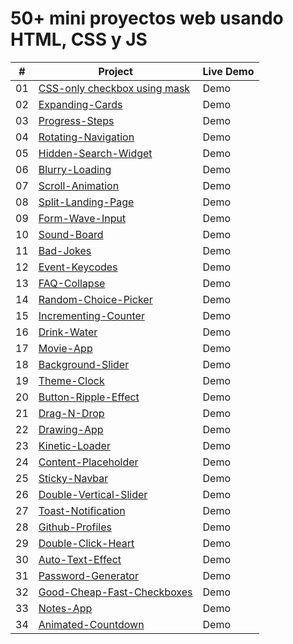 # 50+ mini proyectos web usando HTML, CSS y JS

|  #  | Project                                                                                                          | Live Demo |
| :-: | ---------------------------------------------------------------------------------------------------------------- | --------- |
| 01  | [CSS-only checkbox using mask](https://github.com/oigomezz/my-web-components/tree/main/Checkbox-Using-Mask)      | Demo      |
| 02  | [Expanding-Cards](https://github.com/oigomezz/my-web-components/tree/main/Expanding-Cards)                       | Demo      |
| 03  | [Progress-Steps](https://github.com/oigomezz/my-web-components/tree/main/Progress-Steps)                         | Demo      |
| 04  | [Rotating-Navigation](https://github.com/oigomezz/my-web-components/tree/main/Rotating-Nav-Animation)            | Demo      |
| 05  | [Hidden-Search-Widget](https://github.com/oigomezz/my-web-components/tree/main/Hidden-Search-Widget)             | Demo      |
| 06  | [Blurry-Loading](https://github.com/oigomezz/my-web-components/tree/main/Blurry-Loading)                         | Demo      |
| 07  | [Scroll-Animation](https://github.com/oigomezz/my-web-components/tree/main/Scroll-Animation)                     | Demo      |
| 08  | [Split-Landing-Page](https://github.com/oigomezz/my-web-components/tree/main/Split-Landing-Page)                 | Demo      |
| 09  | [Form-Wave-Input](https://github.com/oigomezz/my-web-components/tree/main/Form-Wave-Input)                       | Demo      |
| 10  | [Sound-Board](https://github.com/oigomezz/my-web-components/tree/main/Sound-Board)                               | Demo      |
| 11  | [Bad-Jokes](https://github.com/oigomezz/my-web-components/tree/main/Bad-Jokes)                                   | Demo      |
| 12  | [Event-Keycodes](https://github.com/oigomezz/my-web-components/tree/main/Event-Keycodes)                         | Demo      |
| 13  | [FAQ-Collapse](https://github.com/oigomezz/my-web-components/tree/main/FAQ-Collapse)                             | Demo      |
| 14  | [Random-Choice-Picker](https://github.com/oigomezz/my-web-components/tree/main/Random-Choice-Picker)             | Demo      |
| 15  | [Incrementing-Counter](https://github.com/oigomezz/my-web-components/tree/main/Incrementing-Counter)             | Demo      |
| 16  | [Drink-Water](https://github.com/oigomezz/my-web-components/tree/main/Drink-Water)                               | Demo      |
| 17  | [Movie-App](https://github.com/oigomezz/my-web-components/tree/main/Movie-App)                                   | Demo      |
| 18  | [Background-Slider](https://github.com/oigomezz/my-web-components/tree/main/Background-Slider)                   | Demo      |
| 19  | [Theme-Clock](https://github.com/oigomezz/my-web-components/tree/main/Theme-Clock)                               | Demo      |
| 20  | [Button-Ripple-Effect](https://github.com/oigomezz/my-web-components/tree/main/Button-Ripple-Effect)             | Demo      |
| 21  | [Drag-N-Drop](https://github.com/oigomezz/my-web-components/tree/main/Drag-N-Drop)                               | Demo      |
| 22  | [Drawing-App](https://github.com/oigomezz/my-web-components/tree/main/Drawing-App)                               | Demo      |
| 23  | [Kinetic-Loader](https://github.com/oigomezz/my-web-components/tree/main/Kinetic-Loader)                         | Demo      |
| 24  | [Content-Placeholder](https://github.com/oigomezz/my-web-components/tree/main/Content-Placeholder)               | Demo      |
| 25  | [Sticky-Navbar](https://github.com/oigomezz/my-web-components/tree/main/Sticky-Navbar)                           | Demo      |
| 26  | [Double-Vertical-Slider](https://github.com/oigomezz/my-web-components/tree/main/Double-Vertical-Slider)         | Demo      |
| 27  | [Toast-Notification](https://github.com/oigomezz/my-web-components/tree/main/Toast-Notification)                 | Demo      |
| 28  | [Github-Profiles](https://github.com/oigomezz/my-web-components/tree/main/Github-Profiles)                       | Demo      |
| 29  | [Double-Click-Heart](https://github.com/oigomezz/my-web-components/tree/main/Double-Click-Heart)                 | Demo      |
| 30  | [Auto-Text-Effect](https://github.com/oigomezz/my-web-components/tree/main/Auto-Text-Effect)                     | Demo      |
| 31  | [Password-Generator](https://github.com/oigomezz/my-web-components/tree/main/Password-Generator)                 | Demo      |
| 32  | [Good-Cheap-Fast-Checkboxes](https://github.com/oigomezz/my-web-components/tree/main/Good-Cheap-Fast-Checkboxes) | Demo      |
| 33  | [Notes-App](https://github.com/oigomezz/my-web-components/tree/main/Notes-App)                                   | Demo      |
| 34  | [Animated-Countdown](https://github.com/oigomezz/my-web-components/tree/main/Animated-Countdown)                 | Demo      |
